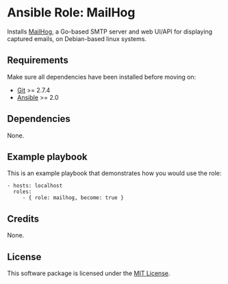 # Ansible Role: MailHog

Installs [MailHog](https://github.com/mailhog/MailHog), a Go-based SMTP server and web UI/API for displaying captured emails, on Debian-based linux systems.

## Requirements

Make sure all dependencies have been installed before moving on:

* [Git](https://git-scm.com/) >= 2.7.4
* [Ansible](https://www.ansible.com/) >= 2.0

## Dependencies

None.

## Example playbook

This is an example playbook that demonstrates how you would use the role:

    - hosts: localhost
      roles:
         - { role: mailhog, become: true }

## Credits

None.

## License

This software package is licensed under the [MIT License](https://opensource.org/licenses/MIT).
